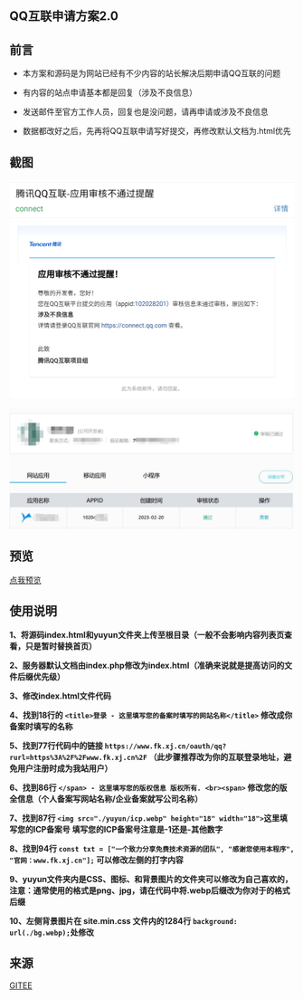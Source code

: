 ## QQ互联申请方案2.0

## 前言

* 本方案和源码是为网站已经有不少内容的站长解决后期申请QQ互联的问题

* 有内容的站点申请基本都是回复（涉及不良信息）

* 发送邮件至官方工作人员，回复也是没问题，请再申请或涉及不良信息

* 数据都改好之后，先再将QQ互联申请写好提交，再修改默认文档为.html优先

## 截图

![不通过邮件截图](20230225202543.jpg)

![使用本方案](20230225204153.jpg)

## 预览

[点我预览](https://handyplus.github.io/QQInternetApplicationScheme2.0/)

## 使用说明

**1、将源码index.html和yuyun文件夹上传至根目录（一般不会影响内容列表页查看，只是暂时替换首页）**

**2、服务器默认文档由index.php修改为index.html（准确来说就是提高访问的文件后缀优先级）**

**3、修改index.html文件代码**

**4、找到18行的 `<title>登录 - 这里填写您的备案时填写的网站名称</title>` 修改成你备案时填写的名称**

**5、找到77行代码中的链接 `https://www.fk.xj.cn/oauth/qq?rurl=https%3A%2F%2Fwww.fk.xj.cn%2F`
（此步骤推荐改为你的互联登录地址，避免用户注册时成为我站用户）**

**6、找到86行 `</span> - 这里填写您的版权信息 版权所有. <br><span>` 修改您的版全信息（个人备案写网站名称/企业备案就写公司名称）**

**7、找到87行 `<img src="./yuyun/icp.webp" height="18" width="18">`这里填写您的ICP备案号</span> 填写您的ICP备案号注意是-1还是-其他数字**

**8、找到94行 `const txt = ["一个致力分享免费技术资源的团队", "感谢您使用本程序", "官网：www.fk.xj.cn"];` 可以修改左侧的打字内容**

**9、yuyun文件夹内是CSS、图标、和背景图片的文件夹可以修改为自己喜欢的，注意：通常使用的格式是png、jpg，请在代码中将.webp后缀改为你对于的格式后缀**

**10、左侧背景图片在 site.min.css 文件内的1284行 `background: url(./bg.webp);`处修改**

## 来源

[GITEE](https://gitee.com/Arow-Yella/QQInternetApplicationScheme2.0)